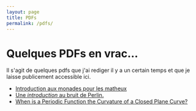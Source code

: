```yaml
---
layout: page
title: PDFs
permalink: /pdfs/
---
```


Quelques PDFs en vrac...
========================

Il s'agit de quelques pdfs que j'ai rediger il y a un certain temps et que je
laisse publicement accessible ici.

 *  [Introduction aux monades pour les matheux](https://github.com/jeremycochoy/monads_and_automaton/blob/master/monades_et_automates.pdf)
 *  [Une _introduction_ au bruit de Perlin.](perlin-noise/perlin_noise.pdf)
 *  [When is a Periodic Function the Curvature of a Closed Plane Curve?](periodic-function-curvature/wpfccpc.pdf)
